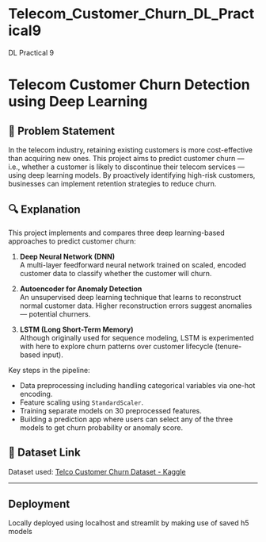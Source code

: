 # Telecom_Customer_Churn_DL_Practical9
 DL Practical 9 

 # Telecom Customer Churn Detection using Deep Learning

## 🧠 Problem Statement

In the telecom industry, retaining existing customers is more cost-effective than acquiring new ones. This project aims to predict customer churn — i.e., whether a customer is likely to discontinue their telecom services — using deep learning models. By proactively identifying high-risk customers, businesses can implement retention strategies to reduce churn.

## 🔍 Explanation

This project implements and compares three deep learning-based approaches to predict customer churn:

1. **Deep Neural Network (DNN)**  
   A multi-layer feedforward neural network trained on scaled, encoded customer data to classify whether the customer will churn.

2. **Autoencoder for Anomaly Detection**  
   An unsupervised deep learning technique that learns to reconstruct normal customer data. Higher reconstruction errors suggest anomalies — potential churners.

3. **LSTM (Long Short-Term Memory)**  
   Although originally used for sequence modeling, LSTM is experimented with here to explore churn patterns over customer lifecycle (tenure-based input).

Key steps in the pipeline:
- Data preprocessing including handling categorical variables via one-hot encoding.
- Feature scaling using `StandardScaler`.
- Training separate models on 30 preprocessed features.
- Building a prediction app where users can select any of the three models to get churn probability or anomaly score.

## 📂 Dataset Link

Dataset used: [Telco Customer Churn Dataset - Kaggle](https://www.kaggle.com/datasets/blastchar/telco-customer-churn)

---
## Deployment

Locally deployed using localhost and streamlit by making use of saved h5 models
